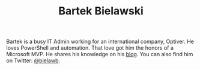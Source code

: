 ﻿---
title: Bartek Bielawski
description: ""
image: /images/author/bartek-bielawski.jpg
social:
- icon: fab fa-facebook
  link: https://facebook.com/#
- icon: fab fa-twitter
  link: https://twitter.com/#
- icon: fab fa-github
  link: https://github.com/#
- icon: fas fa-link
  link: http://becomelotr.wordpress.com
- icon: fab fa-linkedin-in
  link: https://www.linkedin.com/in/#/
- icon: fab fa-youtube
  link: '#'
- icon: fab fa-twitch
  link: https://www.twitch.tv/#

---
Bartek is a busy IT Admin working for an international company, Optiver. He loves PowerShell and automation. That love got him the honors of a Microsoft MVP. He shares his knowledge on his <a href="http://becomelotr.wordpress.com">blog</a>. You can also find him on Twitter: <a href="http://twitter.com/bielawb">@bielawb</a>.
